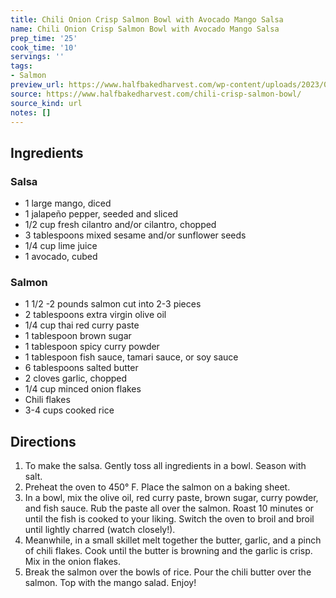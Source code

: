 ```yaml
---
title: Chili Onion Crisp Salmon Bowl with Avocado Mango Salsa
name: Chili Onion Crisp Salmon Bowl with Avocado Mango Salsa
prep_time: '25'
cook_time: '10'
servings: ''
tags:
- Salmon
preview_url: https://www.halfbakedharvest.com/wp-content/uploads/2023/04/Chili-Crisp-Salmon-Bowl-with-Avocado-Mango-Salsa-8.jpg
source: https://www.halfbakedharvest.com/chili-crisp-salmon-bowl/
source_kind: url
notes: []
---
```


## Ingredients
### Salsa 
- 1  large mango, diced
- 1  jalapeño pepper, seeded and sliced
- 1/2 cup fresh cilantro and/or cilantro, chopped
- 3 tablespoons mixed sesame and/or sunflower seeds
- 1/4 cup lime juice
- 1  avocado, cubed

### Salmon
- 1 1/2 -2 pounds salmon cut into 2-3 pieces
- 2 tablespoons extra virgin olive oil
- 1/4 cup thai red curry paste
- 1 tablespoon brown sugar
- 1 tablespoon spicy curry powder
- 1 tablespoon fish sauce, tamari sauce, or soy sauce
- 6 tablespoons salted butter
- 2 cloves garlic, chopped
- 1/4 cup minced onion flakes
- Chili flakes
- 3-4 cups cooked rice


## Directions
1. To make the salsa. Gently toss all ingredients in a bowl. Season with salt.
2. Preheat the oven to 450° F. Place the salmon on a baking sheet.
3. In a bowl, mix the olive oil, red curry paste, brown sugar, curry powder, and fish sauce. Rub the paste all over the salmon. Roast 10 minutes or until the fish is cooked to your liking. Switch the oven to broil and broil until lightly charred (watch closely!).
4. Meanwhile, in a small skillet melt together the butter, garlic, and a pinch of chili flakes. Cook until the butter is browning and the garlic is crisp. Mix in the onion flakes.
5. Break the salmon over the bowls of rice. Pour the chili butter over the salmon. Top with the mango salad. Enjoy!
